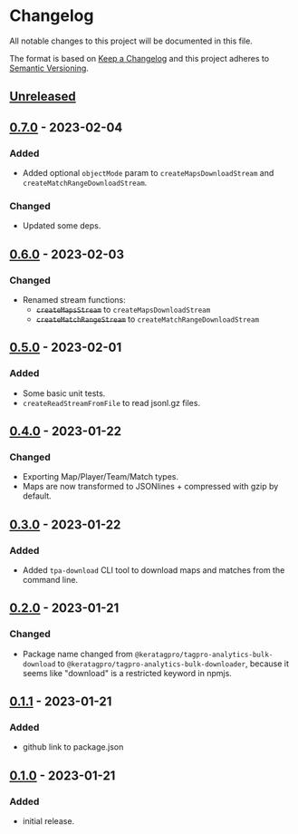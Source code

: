 # Changelog

All notable changes to this project will be documented in this file.

The format is based on [Keep a Changelog](http://keepachangelog.com/en/1.0.0/)
and this project adheres to [Semantic Versioning](http://semver.org/spec/v2.0.0.html).

## [Unreleased]

## [0.7.0] - 2023-02-04

### Added

-   Added optional `objectMode` param to `createMapsDownloadStream` and `createMatchRangeDownloadStream`.

### Changed

-   Updated some deps.

## [0.6.0] - 2023-02-03

### Changed

-   Renamed stream functions:
    -   ~~`createMapsStream`~~ to `createMapsDownloadStream`
    -   ~~`createMatchRangeStream`~~ to `createMatchRangeDownloadStream`

## [0.5.0] - 2023-02-01

### Added

-   Some basic unit tests.
-   `createReadStreamFromFile` to read jsonl.gz files.

## [0.4.0] - 2023-01-22

### Changed

-   Exporting Map/Player/Team/Match types.
-   Maps are now transformed to JSONlines + compressed with gzip by default.

## [0.3.0] - 2023-01-22

### Added

-   Added `tpa-download` CLI tool to download maps and matches from the command line.

## [0.2.0] - 2023-01-21

### Changed

-   Package name changed from `@keratagpro/tagpro-analytics-bulk-download` to `@keratagpro/tagpro-analytics-bulk-downloader`, because it seems like "download" is a restricted keyword in npmjs.

## [0.1.1] - 2023-01-21

### Added

-   github link to package.json

## [0.1.0] - 2023-01-21

### Added

-   initial release.

[Unreleased]: https://github.com/keratagpro/tagpro-analytics-bulk-downloader/compare/v0.7.0...HEAD
[0.7.0]: https://github.com/keratagpro/tagpro-analytics-bulk-downloader/compare/v0.6.0...v0.7.0
[0.6.0]: https://github.com/keratagpro/tagpro-analytics-bulk-downloader/compare/v0.5.0...v0.6.0
[0.5.0]: https://github.com/keratagpro/tagpro-analytics-bulk-downloader/compare/v0.4.0...v0.5.0
[0.4.0]: https://github.com/keratagpro/tagpro-analytics-bulk-downloader/compare/v0.3.0...v0.4.0
[0.3.0]: https://github.com/keratagpro/tagpro-analytics-bulk-downloader/compare/v0.2.0...v0.3.0
[0.2.0]: https://github.com/keratagpro/tagpro-analytics-bulk-downloader/compare/v0.1.1...v0.2.0
[0.1.1]: https://github.com/keratagpro/tagpro-analytics-bulk-downloader/compare/v0.1.0...v0.1.1
[0.1.0]: https://github.com/keratagpro/tagpro-analytics-bulk-downloader/compare/v0.0.1...v0.1.0
